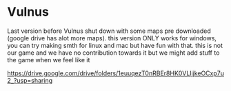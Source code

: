 # Vulnus
Last version before Vulnus shut down with some maps pre downloaded (google drive has alot more maps).
this version ONLY works for windows, you can try making smth for linux and mac but have fun with that.
this is not our game and we have no contribution towards it but we might add stuff to the game when we feel like it


https://drive.google.com/drive/folders/1euuqezT0nRBEr8HK0VLIjjkeOCxp7u2_?usp=sharing
